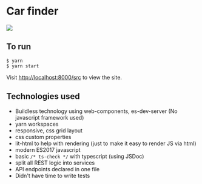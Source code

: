 # Car finder
![](https://user-images.githubusercontent.com/1991125/77709992-bb028880-6fc4-11ea-9c09-1a219e2025be.png)

## To run

```shell
$ yarn
$ yarn start
```

Visit [http://localhost:8000/src](http://localhost:8000/src) to view the site.

## Technologies used
- Buildless technology using web-components, es-dev-server (No javascript framework used)
- yarn workspaces
- responsive, css grid layout
- css custom properties
- lit-html to help with rendering (just to make it easy to render JS via html)
- modern ES2017 javascript
- basic `/* ts-check */` with typescript (using JSDoc)
- split all REST logic into services
- API endpoints declared in one file
- Didn't have time to write tests


